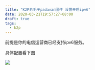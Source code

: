 ```yaml
---
title: "K2P老毛子padavan固件 设置开启ipv6"
date: 2020-03-21T19:57:27+08:00
draft: true
tags:
  - k2p
---
```




前提是你的电信运营商已经支持ipv6服务。

具体配置看下图

![](https://img.yaleax.com/Screen-Shot-2020-03-21-19-48-17.png)

